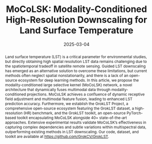 ---
title: "MoCoLSK: Modality-Conditioned High-Resolution Downscaling for Land Surface Temperature"

authors:
- Qun Dai
- Chunyang Yuan
- admin
- Yuxuan Li
- Xiang Li
- Kang Ni
- Jianhui Xu
- Xiangbo Shu
- Jian Yang

author_notes:
- Equal Contribution
- Equal Contribution
- Corresponding Author
- 
- 
- Corresponding Author
- Corresponding Author
- 
- 

date: "2025-03-04"

publication_types: ["article-journal"]

publication: "*IEEE Transactions on Geoscience and Remote Sensing*, vol. 63, pp. 1–17, 2025"
# publication_short: "IEEE TGRS"
volume: 63
pages: "5002217"
publisher: "IEEE"
doi: "10.1109/TGRS.2025.3547945"

abstract: Land surface temperature (LST) is a critical parameter for environmental studies, but directly obtaining high spatial resolution LST data remains challenging due to the spatiotemporal tradeoff in satellite remote sensing. Guided LST downscaling has emerged as an alternative solution to overcome these limitations, but current methods often neglect spatial nonstationarity, and there is a lack of an open-source ecosystem for deep learning methods. In this article, we propose the modality-conditioned large selective kernel (MoCoLSK) network, a novel architecture that dynamically fuses multimodal data through modality-conditioned projections. MoCoLSK achieves a confluence of dynamic receptive field adjustment and multimodal feature fusion, leading to enhanced LST prediction accuracy. Furthermore, we establish the GrokLST Project, a comprehensive open-source ecosystem featuring the GrokLST dataset, a high-resolution (HR) benchmark, and the GrokLST toolkit, an open-source PyTorch-based toolkit encapsulating MoCoLSK alongside 40+ state-of-the-art approaches. Extensive experimental results validate MoCoLSK’s effectiveness in capturing complex dependencies and subtle variations within multispectral data, outperforming existing methods in LST downscaling. Our code, dataset, and toolkit are available at https://github.com/GrokCV/GrokLST.

summary: This paper proposes MoCoLSK, a modality-conditioned large selective kernel network for high-resolution LST downscaling, and introduces the GrokLST open-source ecosystem.

tags:
- Land Surface Temperature
- Biological System Modeling
- Land Surface
- Data Models
- Spatial Resolution
- Deep Learning
- Remote Sensing
- Rivers
- Computational Modeling
- Benchmark Testing
- Benchmark Dataset
- Guided Image Super-Resolution (GISR)
- Land Surface Temperature (LST)
- Multimodal Fusion
- Receptive Field

featured: false

url_pdf: "https://arxiv.org/pdf/2409.19835"
url_code: "https://github.com/GrokCV/GrokLST"
url_dataset: "https://github.com/GrokCV/GrokLST"
url_poster: ""
url_project: ""
url_slides: ""
url_source: ""
url_video: ""
url_cn_pdf: ""
url_cn_blog: ""
url_cn_video: ""

image:
  preview_only: false
--- 